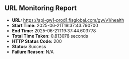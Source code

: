 ## URL Monitoring Report

- **URL:** https://api-gw1-prod1.fisglobal.com/gw/v1/health
- **Start Time:** 2025-06-21T19:37:43.790700
- **End Time:** 2025-06-21T19:37:44.603778
- **Total Time Taken:** 0.813078 seconds
- **HTTP Status Code:** 200
- **Status:** Success
- **Failure Reason:** N/A
